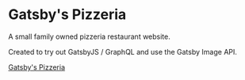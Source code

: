 # Gatsby's Pizzeria

A small family owned pizzeria restaurant website.

Created to try out GatsbyJS / GraphQL and use the Gatsby Image API.

[Gatsby's Pizzeria](https://pizzeria.colingillespie.dev/)
